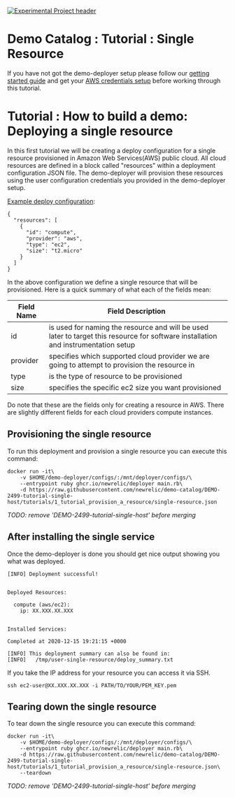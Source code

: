 [![Experimental Project header](https://github.com/newrelic/opensource-website/raw/master/src/images/categories/Experimental.png)](https://opensource.newrelic.com/oss-category/#experimental)

# Demo Catalog : Tutorial : Single Resource

If you have not got the demo-deployer setup please follow our [getting started guide](/GETTING_STARTED.md) and get your [AWS credentials setup](https://github.com/newrelic/demo-deployer/blob/main/documentation/user_config/aws.md) before working through this tutorial.

# Tutorial : How to build a demo: Deploying a single resource

In this first tutorial we will be creating a deploy configuration for a single resource provisioned in Amazon Web Services(AWS) public cloud.  All cloud resources are defined in a block called "resources" within a deployment configuration JSON file.  The demo-deployer will provision these resources using the user configuration credentials you provided in the demo-deployer setup.

[Example deploy configuration](single-resource.json):

```
{
  "resources": [
    {
      "id": "compute",
      "provider": "aws",
      "type": "ec2",
      "size": "t2.micro"
    }
  ]
}
```

In the above configuration we define a single resource that will be provisioned.  Here is a quick summary of what each of the fields mean:

| Field Name    |  Field Description |
| ------------- | ------------------ |
| id            | is used for naming the resource and will be used later to target this resource for software installation and instrumentation setup |
| provider      | specifies which supported cloud provider we are going to attempt to provision the resource in  |
| type          | is the type of resource to be provisioned       |
| size          | specifies the specific ec2 size you want provisioned |

Do note that these are the fields only for creating a resource in AWS.  There are slightly different fields for each cloud providers compute instances.

## Provisioning the single resource
To run this deployment and provision a single resource you can execute this command:

```
docker run -it\
    -v $HOME/demo-deployer/configs/:/mnt/deployer/configs/\
    --entrypoint ruby ghcr.io/newrelic/deployer main.rb\
    -d https://raw.githubusercontent.com/newrelic/demo-catalog/DEMO-2499-tutorial-single-host/tutorials/1_tutorial_provision_a_resource/single-resource.json
```

*TODO: remove 'DEMO-2499-tutorial-single-host' before merging*

## After installing the single service

Once the demo-deployer is done you should get nice output showing you what was deployed.

```
[INFO] Deployment successful!


Deployed Resources:

  compute (aws/ec2):
    ip: XX.XXX.XX.XXX


Installed Services:

Completed at 2020-12-15 19:21:15 +0000

[INFO] This deployment summary can also be found in:
[INFO]   /tmp/user-single-resource/deploy_summary.txt
```

If you take the IP address for your resource you can access it via SSH.

    ssh ec2-user@XX.XXX.XX.XXX -i PATH/TO/YOUR/PEM_KEY.pem


## Tearing down the single resource
To tear down the single resource you can execute this command:

```
docker run -it\
    -v $HOME/demo-deployer/configs/:/mnt/deployer/configs/\
    --entrypoint ruby ghcr.io/newrelic/deployer main.rb\
    -d https://raw.githubusercontent.com/newrelic/demo-catalog/DEMO-2499-tutorial-single-host/tutorials/1_tutorial_provision_a_resource/single-resource.json\
    --teardown
```

*TODO: remove 'DEMO-2499-tutorial-single-host' before merging*
